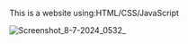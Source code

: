 This is a website using:HTML/CSS/JavaScript



![Screenshot_8-7-2024_0532_](https://github.com/Ayabergh/Fruit-website/assets/114425597/582d7f45-de66-46c6-b966-9ff792b55a92)
